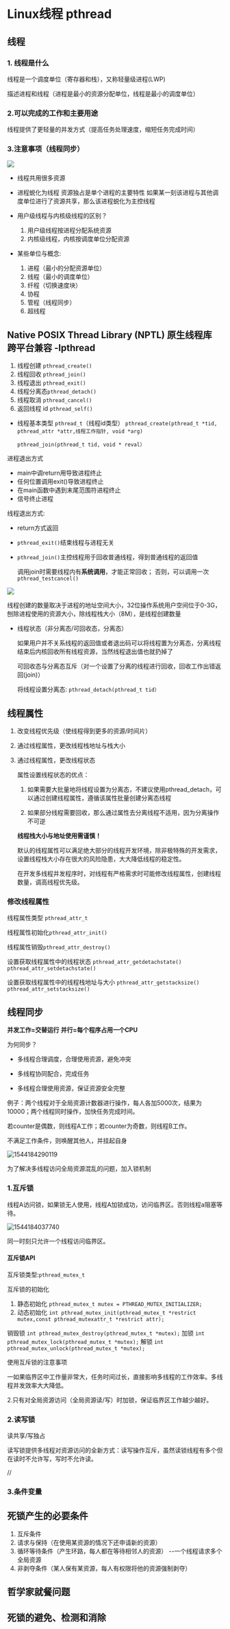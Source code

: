 # Linux线程 pthread

## 线程

### 1. 线程是什么

线程是一个调度单位（寄存器和栈），又称轻量级进程(LWP) 

描述进程和线程（进程是最小的资源分配单位，线程是最小的调度单位）

### 2.可以完成的工作和主要用途

线程提供了更轻量的并发方式（提高任务处理速度，缩短任务完成时间）

### 3.注意事项（线程同步）

![](pic\pthread1.png)

- 线程共用很多资源

- 进程蜕化为线程
  资源独占是单个进程的主要特性
  如果某一刻该进程与其他调度单位进行了资源共享，那么该进程蜕化为主控线程

- 用户级线程与内核级线程的区别？
  1. 用户级线程按进程分配系统资源
  2. 内核级线程，内核按调度单位分配资源

- 某些单位与概念:

  1. 进程（最小的分配资源单位）
  2. 线程（最小的调度单位）
  3. 纤程（切换速度块）
  4. 协程
  5. 管程（线程同步）
  6. 超线程


## Native POSIX Thread Library (NPTL) 原生线程库 跨平台兼容  -lpthread

1. 线程创建 `pthread_create()`
2. 线程回收 `pthread_join()`
3. 线程退出 `pthread_exit()`
4. 线程分离态`pthread_detach()`
5. 线程取消 `pthread_cancel()`
6. 返回线程 id `pthread_self()`

- 线程基本类型 `pthread_t`（线程id类型）
   `pthread_create(pthread_t *tid, pthread_attr *attr,线程工作指针, void *arg) `

   `pthread_join(pthread_t tid, void * reval）`

进程退出方式

- main中调return用导致进程终止
- 任何位置调用exit()导致进程终止
- 在main函数中遇到末尾范围符进程终止
- 信号终止进程

线程退出方式:

- return方式返回

- `pthread_exit()`结束线程与进程无关

- `pthread_join()`主控线程用于回收普通线程，得到普通线程的返回值

  调用join时需要线程内有**系统调用**，才能正常回收；
  否则，可以调用一次`pthread_testcancel()`

![](pic/pthread2.png)

线程创建的数量取决于进程的地址空间大小，32位操作系统用户空间位于0-3G，刨除进程使用的资源大小，除线程栈大小（8M），是线程创建数量

- 线程状态（非分离态/可回收态，分离态）

  如果用户并不关系线程的返回值或者退出码可以将线程置为分离态，分离线程结束后内核回收所有线程资源，当然线程退出值也就扔掉了

  可回收态与分离态互斥（对一个设置了分离的线程进行回收，回收工作出错返回(join)）

  将线程设置分离态: `pthread_detach(pthread_t tid）`


## 线程属性

1. 改变线程优先级（使线程得到更多的资源/时间片）

2. 通过线程属性，更改线程栈地址与栈大小

3. 通过线程属性，更改线程状态

   属性设置线程状态的优点：

   1. 如果需要大批量地将线程设置为分离态，不建议使用pthread_detach，可以通过创建线程属性，遵循该属性批量创建分离态线程

   2. 如果部分线程需要回收，那么通过属性去分离线程不适用，因为分离操作不可逆

   **线程栈大小与地址使用需谨慎！**

   ​	默认的线程属性可以满足绝大部分的线程开发环境，除非极特殊的开发需求，设置线程栈大小存在很大的风险隐患，大大降低线程的稳定性。

   在开发多线程并发程序时，对线程有严格需求时可能修改线程属性，创建线程数量，调高线程优先级。

### 修改线程属性

线程属性类型 `pthread_attr_t`

线程属性初始化`pthread_attr_init()`

线程属性销毁`pthread_attr_destroy()`

设置获取线程属性中的线程状态 `pthread_attr_getdetachstate()` `pthread_attr_setdetachstate()`

设置获取线程属性中的线程栈地址与大小 `pthread_attr_getstacksize()` `pthread_attr_setstacksize()`

## 线程同步 

**并发工作=交替运行**
**并行=每个程序占用一个CPU**

为何同步？

- 多线程合理调度，合理使用资源，避免冲突

- 多线程协同配合，完成任务

- 多线程合理使用资源，保证资源安全完整

例子：两个线程对于全局资源计数器进行操作，每人各加5000次，结果为10000；两个线程同时操作，加快任务完成时间。

若counter是偶数，则线程A工作；若counter为奇数，则线程B工作。

不满足工作条件，则唤醒其他人，并挂起自身

![1544184290119](pic/1544184290119.png)

为了解决多线程访问全局资源混乱的问题，加入锁机制

### 1.互斥锁

线程A访问锁，如果锁无人使用，线程A加锁成功，访问临界区。否则线程a阻塞等待。

![1544184037740](pic/1544184037740.png)

同一时刻只允许一个线程访问临界区。

#### 互斥锁API

互斥锁类型:`pthread_mutex_t`

互斥锁的初始化
1. 静态初始化 `pthread_mutex_t mutex = PTHREAD_MUTEX_INITIALIZER;`
2. 动态初始化 `int pthread_mutex_init(pthread_mutex_t *restrict mutex,const pthread_mutexattr_t *restrict attr);`

销毁锁 `int pthread_mutex_destroy(pthread_mutex_t *mutex);`
加锁 `int pthread_mutex_lock(pthread_mutex_t *mutex);`
解锁 `int pthread_mutex_unlock(pthread_mutex_t *mutex);`

使用互斥锁的注意事项

一如果临界区中工作量非常大，任务时间过长，直接影响多线程的工作效率。多线程并发效率大大降低。

2.只有对全局资源访问（全局资源读/写）时加锁，保证临界区工作越少越好。

### 2.读写锁

读共享/写独占

读写锁提供多线程对资源访问的全新方式：读写操作互斥，虽然读锁线程有多个但在读时不允许写，写时不允许读。

//

###  3.条件变量



## 死锁产生的必要条件

1. 互斥条件
2. 请求与保持（在使用某资源的情况下还申请新的资源）
3. 循环等待条件（产生环路，每人都在等待相邻人的资源） --一个线程请求多个全局资源
4. 非剥夺条件（某人保有某资源，每人有权限将他的资源强制剥夺）



## 哲学家就餐问题



## 死锁的避免、检测和消除

